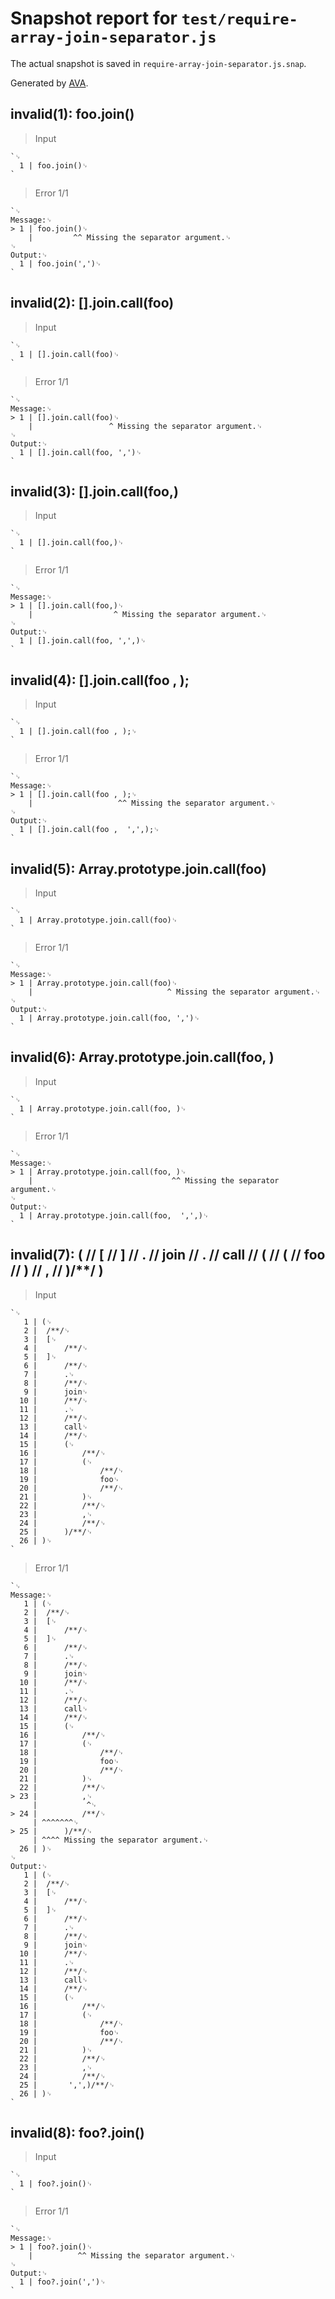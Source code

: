 # Snapshot report for `test/require-array-join-separator.js`

The actual snapshot is saved in `require-array-join-separator.js.snap`.

Generated by [AVA](https://avajs.dev).

## invalid(1): foo.join()

> Input

    `␊
      1 | foo.join()␊
    `

> Error 1/1

    `␊
    Message:␊
    > 1 | foo.join()␊
        |         ^^ Missing the separator argument.␊
    ␊
    Output:␊
      1 | foo.join(',')␊
    `

## invalid(2): [].join.call(foo)

> Input

    `␊
      1 | [].join.call(foo)␊
    `

> Error 1/1

    `␊
    Message:␊
    > 1 | [].join.call(foo)␊
        |                 ^ Missing the separator argument.␊
    ␊
    Output:␊
      1 | [].join.call(foo, ',')␊
    `

## invalid(3): [].join.call(foo,)

> Input

    `␊
      1 | [].join.call(foo,)␊
    `

> Error 1/1

    `␊
    Message:␊
    > 1 | [].join.call(foo,)␊
        |                  ^ Missing the separator argument.␊
    ␊
    Output:␊
      1 | [].join.call(foo, ',',)␊
    `

## invalid(4): [].join.call(foo , );

> Input

    `␊
      1 | [].join.call(foo , );␊
    `

> Error 1/1

    `␊
    Message:␊
    > 1 | [].join.call(foo , );␊
        |                   ^^ Missing the separator argument.␊
    ␊
    Output:␊
      1 | [].join.call(foo ,  ',',);␊
    `

## invalid(5): Array.prototype.join.call(foo)

> Input

    `␊
      1 | Array.prototype.join.call(foo)␊
    `

> Error 1/1

    `␊
    Message:␊
    > 1 | Array.prototype.join.call(foo)␊
        |                              ^ Missing the separator argument.␊
    ␊
    Output:␊
      1 | Array.prototype.join.call(foo, ',')␊
    `

## invalid(6): Array.prototype.join.call(foo, )

> Input

    `␊
      1 | Array.prototype.join.call(foo, )␊
    `

> Error 1/1

    `␊
    Message:␊
    > 1 | Array.prototype.join.call(foo, )␊
        |                               ^^ Missing the separator argument.␊
    ␊
    Output:␊
      1 | Array.prototype.join.call(foo,  ',',)␊
    `

## invalid(7): ( /**/ [ /**/ ] /**/ . /**/ join /**/ . /**/ call /**/ ( /**/ ( /**/ foo /**/ ) /**/ , /**/ )/**/ )

> Input

    `␊
       1 | (␊
       2 | 	/**/␊
       3 | 	[␊
       4 | 		/**/␊
       5 | 	]␊
       6 | 		/**/␊
       7 | 		.␊
       8 | 		/**/␊
       9 | 		join␊
      10 | 		/**/␊
      11 | 		.␊
      12 | 		/**/␊
      13 | 		call␊
      14 | 		/**/␊
      15 | 		(␊
      16 | 			/**/␊
      17 | 			(␊
      18 | 				/**/␊
      19 | 				foo␊
      20 | 				/**/␊
      21 | 			)␊
      22 | 			/**/␊
      23 | 			,␊
      24 | 			/**/␊
      25 | 		)/**/␊
      26 | )␊
    `

> Error 1/1

    `␊
    Message:␊
       1 | (␊
       2 | 	/**/␊
       3 | 	[␊
       4 | 		/**/␊
       5 | 	]␊
       6 | 		/**/␊
       7 | 		.␊
       8 | 		/**/␊
       9 | 		join␊
      10 | 		/**/␊
      11 | 		.␊
      12 | 		/**/␊
      13 | 		call␊
      14 | 		/**/␊
      15 | 		(␊
      16 | 			/**/␊
      17 | 			(␊
      18 | 				/**/␊
      19 | 				foo␊
      20 | 				/**/␊
      21 | 			)␊
      22 | 			/**/␊
    > 23 | 			,␊
         | 			 ^␊
    > 24 | 			/**/␊
         | ^^^^^^^␊
    > 25 | 		)/**/␊
         | ^^^^ Missing the separator argument.␊
      26 | )␊
    ␊
    Output:␊
       1 | (␊
       2 | 	/**/␊
       3 | 	[␊
       4 | 		/**/␊
       5 | 	]␊
       6 | 		/**/␊
       7 | 		.␊
       8 | 		/**/␊
       9 | 		join␊
      10 | 		/**/␊
      11 | 		.␊
      12 | 		/**/␊
      13 | 		call␊
      14 | 		/**/␊
      15 | 		(␊
      16 | 			/**/␊
      17 | 			(␊
      18 | 				/**/␊
      19 | 				foo␊
      20 | 				/**/␊
      21 | 			)␊
      22 | 			/**/␊
      23 | 			,␊
      24 | 			/**/␊
      25 | 		 ',',)/**/␊
      26 | )␊
    `

## invalid(8): foo?.join()

> Input

    `␊
      1 | foo?.join()␊
    `

> Error 1/1

    `␊
    Message:␊
    > 1 | foo?.join()␊
        |          ^^ Missing the separator argument.␊
    ␊
    Output:␊
      1 | foo?.join(',')␊
    `
